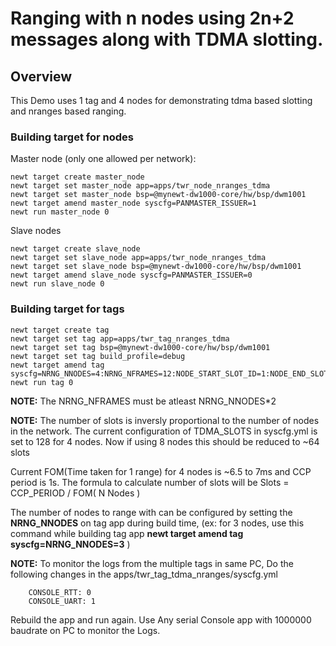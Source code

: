 # Ranging with n nodes using 2n+2 messages along with TDMA slotting.

## Overview
This Demo uses 1 tag and 4 nodes for demonstrating tdma based slotting and nranges based ranging.

### Building target for nodes

Master node (only one allowed per network):
```no-highlight
newt target create master_node
newt target set master_node app=apps/twr_node_nranges_tdma
newt target set master_node bsp=@mynewt-dw1000-core/hw/bsp/dwm1001
newt target amend master_node syscfg=PANMASTER_ISSUER=1
newt run master_node 0
```

Slave nodes
```no-highlight
newt target create slave_node
newt target set slave_node app=apps/twr_node_nranges_tdma
newt target set slave_node bsp=@mynewt-dw1000-core/hw/bsp/dwm1001
newt target amend slave_node syscfg=PANMASTER_ISSUER=0
newt run slave_node 0
```

### Building target for tags
```
newt target create tag
newt target set tag app=apps/twr_tag_nranges_tdma
newt target set tag bsp=@mynewt-dw1000-core/hw/bsp/dwm1001
newt target set tag build_profile=debug
newt target amend tag syscfg=NRNG_NNODES=4:NRNG_NFRAMES=12:NODE_START_SLOT_ID=1:NODE_END_SLOT_ID=4
newt run tag 0
```

**NOTE:** The NRNG_NFRAMES must be atleast NRNG_NNODES*2

**NOTE:** The number of slots is inversly proportional to the number of nodes in the network. The current configuration 
          of TDMA_SLOTS in syscfg.yml is set to 128 for 4 nodes. Now if using 8 nodes this should be reduced to ~64 slots
          
Current FOM(Time taken for 1 range) for 4 nodes is ~6.5 to 7ms and CCP period is 1s. The formula to calculate number of slots will be Slots = CCP_PERIOD / FOM( N Nodes )

The number of nodes to range with can be configured by setting the **NRNG_NNODES** on tag app during build time,
   (ex: for 3 nodes, use this command while building tag app **newt target amend tag syscfg=NRNG_NNODES=3** )

**NOTE:** To monitor the logs from the multiple tags in same PC, Do the following changes in the apps/twr_tag_tdma_nranges/syscfg.yml
```
    CONSOLE_RTT: 0
    CONSOLE_UART: 1

```
  Rebuild the app and run again.
  Use Any serial Console app with 1000000 baudrate on PC to monitor the Logs.
